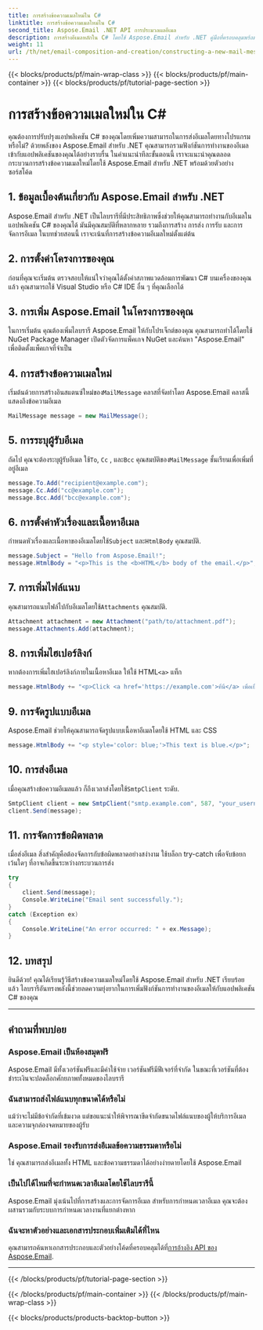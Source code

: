 ```yaml
---
title: การสร้างข้อความเมลใหม่ใน C#
linktitle: การสร้างข้อความเมลใหม่ใน C#
second_title: Aspose.Email .NET API การประมวลผลอีเมล
description: การสร้างอีเมลหลักใน C# โดยใช้ Aspose.Email สำหรับ .NET คู่มือที่ครอบคลุมพร้อมตัวอย่างโค้ด ยกระดับแอปของคุณตอนนี้
weight: 11
url: /th/net/email-composition-and-creation/constructing-a-new-mail-message-in-csharp/
---
```


{{< blocks/products/pf/main-wrap-class >}}
{{< blocks/products/pf/main-container >}}
{{< blocks/products/pf/tutorial-page-section >}}

# การสร้างข้อความเมลใหม่ใน C#


คุณต้องการปรับปรุงแอปพลิเคชัน C# ของคุณโดยเพิ่มความสามารถในการส่งอีเมลโดยทางโปรแกรมหรือไม่? ด้วยพลังของ Aspose.Email สำหรับ .NET คุณสามารถรวมฟังก์ชันการทำงานของอีเมลเข้ากับแอปพลิเคชันของคุณได้อย่างราบรื่น ในคำแนะนำทีละขั้นตอนนี้ เราจะแนะนำคุณตลอดกระบวนการสร้างข้อความเมลใหม่โดยใช้ Aspose.Email สำหรับ .NET พร้อมด้วยตัวอย่างซอร์สโค้ด

## 1. ข้อมูลเบื้องต้นเกี่ยวกับ Aspose.Email สำหรับ .NET

Aspose.Email สำหรับ .NET เป็นไลบรารีที่มีประสิทธิภาพซึ่งช่วยให้คุณสามารถทำงานกับอีเมลในแอปพลิเคชัน C# ของคุณได้ มันมีคุณสมบัติที่หลากหลาย รวมถึงการสร้าง การส่ง การรับ และการจัดการอีเมล ในบทช่วยสอนนี้ เราจะเน้นที่การสร้างข้อความอีเมลใหม่ตั้งแต่ต้น

## 2. การตั้งค่าโครงการของคุณ

ก่อนที่คุณจะเริ่มต้น ตรวจสอบให้แน่ใจว่าคุณได้ตั้งค่าสภาพแวดล้อมการพัฒนา C# บนเครื่องของคุณแล้ว คุณสามารถใช้ Visual Studio หรือ C# IDE อื่น ๆ ที่คุณเลือกได้

## 3. การเพิ่ม Aspose.Email ในโครงการของคุณ

ในการเริ่มต้น คุณต้องเพิ่มไลบรารี Aspose.Email ให้กับโปรเจ็กต์ของคุณ คุณสามารถทำได้โดยใช้ NuGet Package Manager เปิดตัวจัดการแพ็คเกจ NuGet และค้นหา "Aspose.Email" เพื่อติดตั้งแพ็คเกจที่จำเป็น

## 4. การสร้างข้อความเมลใหม่

 เริ่มต้นด้วยการสร้างอินสแตนซ์ใหม่ของ`MailMessage` คลาสที่จัดทำโดย Aspose.Email คลาสนี้แสดงถึงข้อความอีเมล

```csharp
MailMessage message = new MailMessage();
```

## 5. การระบุผู้รับอีเมล

ถัดไป คุณจะต้องระบุผู้รับอีเมล ใช้`To`, `Cc` , และ`Bcc` คุณสมบัติของ`MailMessage` ชั้นเรียนเพื่อเพิ่มที่อยู่อีเมล

```csharp
message.To.Add("recipient@example.com");
message.Cc.Add("cc@example.com");
message.Bcc.Add("bcc@example.com");
```

## 6. การตั้งค่าหัวเรื่องและเนื้อหาอีเมล

 กำหนดหัวเรื่องและเนื้อหาของอีเมลโดยใช้`Subject` และ`HtmlBody` คุณสมบัติ.

```csharp
message.Subject = "Hello from Aspose.Email!";
message.HtmlBody = "<p>This is the <b>HTML</b> body of the email.</p>";
```

## 7. การเพิ่มไฟล์แนบ

 คุณสามารถแนบไฟล์ไปกับอีเมลโดยใช้`Attachments` คุณสมบัติ.

```csharp
Attachment attachment = new Attachment("path/to/attachment.pdf");
message.Attachments.Add(attachment);
```

## 8. การเพิ่มไฮเปอร์ลิงก์

 หากต้องการเพิ่มไฮเปอร์ลิงก์ภายในเนื้อหาอีเมล ให้ใช้ HTML`<a>` แท็ก

```csharp
message.HtmlBody += "<p>Click <a href='https://example.com'>ที่นี่</a> เพื่อเยี่ยมชมเว็บไซต์ของเรา</p>";
```

## 9. การจัดรูปแบบอีเมล

Aspose.Email ช่วยให้คุณสามารถจัดรูปแบบเนื้อหาอีเมลโดยใช้ HTML และ CSS

```csharp
message.HtmlBody += "<p style='color: blue;'>This text is blue.</p>";
```

## 10. การส่งอีเมล

 เมื่อคุณสร้างข้อความอีเมลแล้ว ก็ถึงเวลาส่งโดยใช้`SmtpClient` ระดับ.

```csharp
SmtpClient client = new SmtpClient("smtp.example.com", 587, "your_username", "your_password");
client.Send(message);
```

## 11. การจัดการข้อผิดพลาด

เมื่อส่งอีเมล สิ่งสำคัญคือต้องจัดการกับข้อผิดพลาดอย่างสง่างาม ใช้บล็อก try-catch เพื่อจับข้อยกเว้นใดๆ ที่อาจเกิดขึ้นระหว่างกระบวนการส่ง

```csharp
try
{
    client.Send(message);
    Console.WriteLine("Email sent successfully.");
}
catch (Exception ex)
{
    Console.WriteLine("An error occurred: " + ex.Message);
}
```

## 12. บทสรุป

ยินดีด้วย! คุณได้เรียนรู้วิธีสร้างข้อความเมลใหม่โดยใช้ Aspose.Email สำหรับ .NET เรียบร้อยแล้ว ไลบรารีอันทรงพลังนี้ช่วยลดความยุ่งยากในการเพิ่มฟังก์ชันการทำงานของอีเมลให้กับแอปพลิเคชัน C# ของคุณ

---

## คำถามที่พบบ่อย

### Aspose.Email เป็นห้องสมุดฟรี
   Aspose.Email มีทั้งเวอร์ชันฟรีและมีค่าใช้จ่าย เวอร์ชันฟรีมีฟีเจอร์ที่จำกัด ในขณะที่เวอร์ชันที่ต้องชำระเงินจะปลดล็อกศักยภาพทั้งหมดของไลบรารี

### ฉันสามารถส่งไฟล์แนบทุกขนาดได้หรือไม่
   แม้ว่าจะไม่มีข้อจำกัดที่เข้มงวด แต่ขอแนะนำให้พิจารณาขีดจำกัดขนาดไฟล์แนบของผู้ให้บริการอีเมลและความจุกล่องจดหมายของผู้รับ

### Aspose.Email รองรับการส่งอีเมลข้อความธรรมดาหรือไม่
   ใช่ คุณสามารถส่งอีเมลทั้ง HTML และข้อความธรรมดาได้อย่างง่ายดายโดยใช้ Aspose.Email

### เป็นไปได้ไหมที่จะกำหนดเวลาอีเมลโดยใช้ไลบรารีนี้
   Aspose.Email มุ่งเน้นไปที่การสร้างและการจัดการอีเมล สำหรับการกำหนดเวลาอีเมล คุณจะต้องผสานรวมกับระบบการกำหนดเวลางานที่แยกต่างหาก

### ฉันจะหาตัวอย่างและเอกสารประกอบเพิ่มเติมได้ที่ไหน
   คุณสามารถค้นหาเอกสารประกอบและตัวอย่างโค้ดที่ครอบคลุมได้ที่[การอ้างอิง API ของ Aspose.Email](https://reference.aspose.com/email/net/).

---
{{< /blocks/products/pf/tutorial-page-section >}}

{{< /blocks/products/pf/main-container >}}
{{< /blocks/products/pf/main-wrap-class >}}

{{< blocks/products/products-backtop-button >}}
